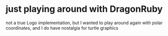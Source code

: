 # just playing around with DragonRuby

not a true Logo implementation, but I wanted to play around again with polar coordinates, and I do have nostalgia for turtle graphics
